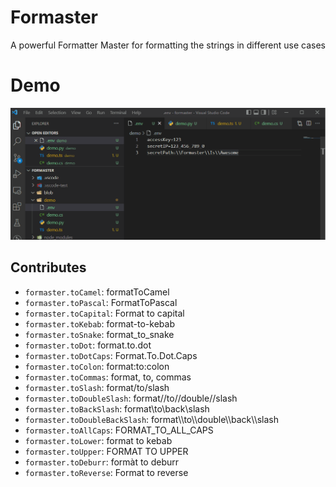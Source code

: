 # Formaster

A powerful Formatter Master for formatting the strings in different use cases

# Demo

![Demo](https://github.com/coding-chris-kao/formaster/blob/main/blob/formaster_demo.gif?raw=true)

## Contributes

- `formaster.toCamel`: formatToCamel
- `formaster.toPascal`: FormatToPascal
- `formaster.toCapital`: Format to capital
- `formaster.toKebab`: format-to-kebab
- `formaster.toSnake`: format_to_snake
- `formaster.toDot`: format.to.dot
- `formaster.toDotCaps`: Format.To.Dot.Caps
- `formaster.toColon`: format:to:colon
- `formaster.toCommas`: format, to, commas
- `formaster.toSlash`: format/to/slash
- `formaster.toDoubleSlash`: format//to//double//slash
- `formaster.toBackSlash`: format\\to\\back\\slash
- `formaster.toDoubleBackSlash`: format\\\\to\\\\double\\\\back\\\\slash
- `formaster.toAllCaps`: FORMAT_TO_ALL_CAPS
- `formaster.toLower`: format to kebab
- `formaster.toUpper`: FORMAT TO UPPER
- `formaster.toDeburr`: formàt to deburr
- `formaster.toReverse`: Format to reverse
